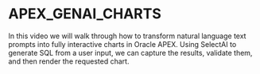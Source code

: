 # APEX_GENAI_CHARTS
In this video we will walk through how to transform natural language text prompts into fully interactive charts in Oracle APEX. Using SelectAI to generate SQL from a user input, we can capture the results, validate them, and then render the requested chart.
